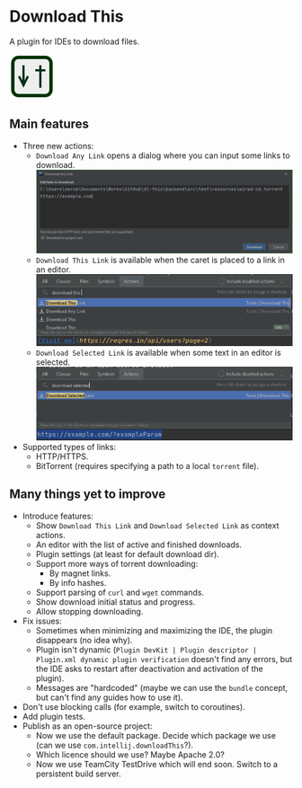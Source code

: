 # Download This
A plugin for IDEs to download files.

![Plugin Icon](plugin/src/main/resources/META-INF/pluginIcon.svg)

## Main features
* Three new actions:
    * `Download Any Link` opens a dialog where you can input some links to download.
    ![DAL Screenshot](docs/screenshots/DownloadAnyLink.png)
    * `Download This Link` is available when the caret is placed to a link in an editor.
    ![DTL Screenshot](docs/screenshots/DownloadThisLink.png)
    * `Download Selected Link` is available when some text in an editor is selected.
    ![DSL Screenshot](docs/screenshots/DownloadSelectedLink.png)
* Supported types of links:
    * HTTP/HTTPS.
    * BitTorrent (requires specifying a path to a local `torrent` file).

## Many things yet to improve
* Introduce features:
    * Show `Download This Link` and `Download Selected Link` as context actions.
    * An editor with the list of active and finished downloads.
    * Plugin settings (at least for default download dir).
    * Support more ways of torrent downloading:
        * By magnet links.
        * By info hashes.
    * Support parsing of `curl` and `wget` commands.
    * Show download initial status and progress.
    * Allow stopping downloading.
* Fix issues:
    * Sometimes when minimizing and maximizing the IDE, the plugin disappears (no idea why).
    * Plugin isn't dynamic (`Plugin DevKit | Plugin descriptor | Plugin.xml dynamic plugin verification` doesn't find any errors, but the IDE asks to restart after deactivation and activation of the plugin).
    * Messages are "hardcoded" (maybe we can use the `bundle` concept, but can't find any guides how to use it).
* Don't use blocking calls (for example, switch to coroutines).
* Add plugin tests.
* Publish as an open-source project:
    * Now we use the default package. Decide which package we use (can we use `com.intellij.downloadThis`?).
    * Which licence should we use? Maybe Apache 2.0?
    * Now we use TeamCity TestDrive which will end soon. Switch to a persistent build server.
